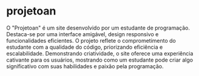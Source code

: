 # projetoan
 O "Projetoan" é um site desenvolvido por um estudante de programação. Destaca-se por uma interface amigável, design responsivo e funcionalidades eficientes. O projeto reflete o comprometimento do estudante com a qualidade do código, priorizando eficiência e escalabilidade. Demonstrando criatividade, o site oferece uma experiência cativante para os usuários, mostrando como um estudante pode criar algo significativo com suas habilidades e paixão pela programação.

 <a href="https://adenilsonnascimento.github.io/projetoan/projetoan/index.html">
 
